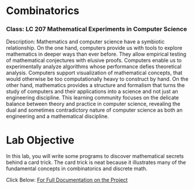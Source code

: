 # Combinatorics
### Class: LC 207 Mathematical Experiments in Computer Science 
Description: Mathematics and computer science have a symbiotic relationship.  On the one hand, computers provide us with tools to explore mathematics in deeper ways than ever before.  They allow empirical testing of mathematical conjectures with elusive proofs.  Computers enable us to experimentally analyze algorithms whose performance defies theoretical analysis.  Computers support visualization of mathematical concepts, that would otherwise be too computationally heavy to construct by hand.  On the other hand, mathematics provides a structure and formalism that turns the study of computers and their applications into a science and not just an engineering discipline.  This learning community focuses on the delicate balance between theory and practice in computer science, revealing the dual and sometimes contradictory nature of computer science as both an engineering and a mathematical discipline.

# Lab Objective

In this lab, you will write some programs to discover mathematical secrets behind a card trick.  The card trick is neat because it illustrates many of the fundamental concepts in combinatorics and discrete math.


Click Below:
[For Full Documentation on the Project](https://github.com/lucianogiannini/Combinatorics/blob/main/Lab%204%20-%20A%20Mathematical%20Card%20Trick.pdf)

